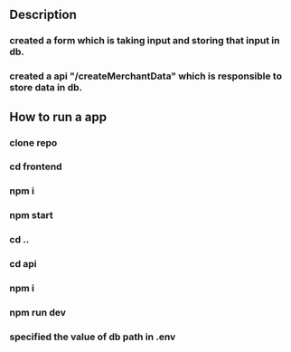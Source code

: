 ## Description
### created a form which is taking input and storing that input in db.
### created a api "/createMerchantData" which is responsible to store data in db.

## How to run a app
### clone repo
### cd frontend
### npm i
### npm start
### cd ..
### cd api
### npm i
### npm run dev
###  specified the value of db path in .env
